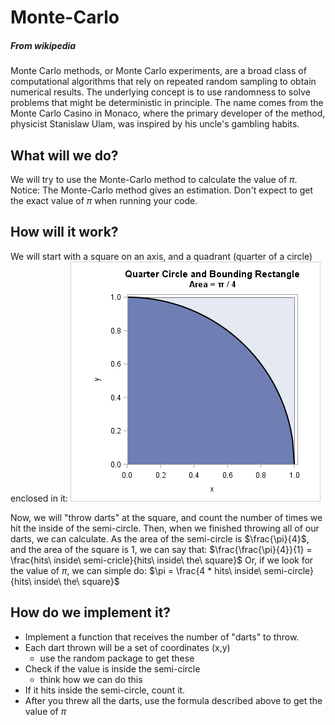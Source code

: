 # Monte-Carlo
##### From wikipedia
Monte Carlo methods, or Monte Carlo experiments, are a broad class of computational algorithms that rely on repeated random sampling to obtain numerical results. The underlying concept is to use randomness to solve problems that might be deterministic in principle. The name comes from the Monte Carlo Casino in Monaco, where the primary developer of the method, physicist Stanislaw Ulam, was inspired by his uncle's gambling habits.

## What will we do?
We will try to use the Monte-Carlo method to calculate the value of $\pi$.
Notice: The Monte-Carlo method gives an estimation. Don't expect to get the exact value of $\pi$ when running your code.

## How will it work?
We will start with a square on an axis, and a quadrant (quarter of a circle) enclosed in it:
![alt text](image.png)

Now, we will "throw darts" at the square, and count the number of times we hit the inside of the semi-circle. 
Then, when we finished throwing all of our darts, we can calculate. 
As the area of the semi-circle is $\frac{\pi}{4}$, and the area of the square is 1, we can say that:
$\frac{\frac{\pi}{4}}{1} = \frac{hits\ inside\ semi-cricle}{hits\ inside\ the\ square}$
Or, if we look for the value of $\pi$, we can simple do:
$\pi = \frac{4 * hits\ inside\ semi-circle}{hits\ inside\ the\ square}$

## How do we implement it?
- Implement a function that receives the number of "darts" to throw. 
- Each dart thrown will be a set of coordinates (x,y)
  - use the random package to get these
- Check if the value is inside the semi-circle
  - think how we can do this
- If it hits inside the semi-circle, count it.
- After you threw all the darts, use the formula described above to get the value of $\pi$
